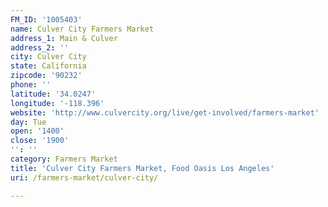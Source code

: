 ```yaml
---
FM_ID: '1005403'
name: Culver City Farmers Market
address_1: Main & Culver
address_2: ''
city: Culver City
state: California
zipcode: '90232'
phone: ''
latitude: '34.0247'
longitude: '-118.396'
website: 'http://www.culvercity.org/live/get-involved/farmers-market'
day: Tue
open: '1400'
close: '1900'
'': ''
category: Farmers Market
title: 'Culver City Farmers Market, Food Oasis Los Angeles'
uri: /farmers-market/culver-city/

---
```

